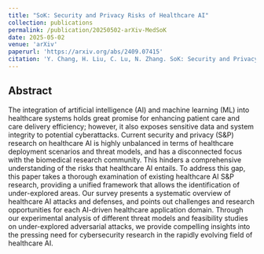 ```yaml
---
title: "SoK: Security and Privacy Risks of Healthcare AI"
collection: publications
permalink: /publication/20250502-arXiv-MedSoK
date: 2025-05-02
venue: 'arXiv'
paperurl: 'https://arxiv.org/abs/2409.07415'
citation: 'Y. Chang, H. Liu, C. Lu, N. Zhang. SoK: Security and Privacy Risks of Healthcare AI. arXiv preprint arXiv:2409.07415, 2025'
---
```

## Abstract
The integration of artificial intelligence (AI) and machine learning (ML) into healthcare systems holds great promise for enhancing patient care and care delivery efficiency; however, it also exposes sensitive data and system integrity to potential cyberattacks. Current security and privacy (S&P) research on healthcare AI is highly unbalanced in terms of healthcare deployment scenarios and threat models, and has a disconnected focus with the biomedical research community. This hinders a comprehensive understanding of the risks that healthcare AI entails. To address this gap, this paper takes a thorough examination of existing healthcare AI S&P research, providing a unified framework that allows the identification of under-explored areas. Our survey presents a systematic overview of healthcare AI attacks and defenses, and points out challenges and research opportunities for each AI-driven healthcare application domain. Through our experimental analysis of different threat models and feasibility studies on under-explored adversarial attacks, we provide compelling insights into the pressing need for cybersecurity research in the rapidly evolving field of healthcare AI.

